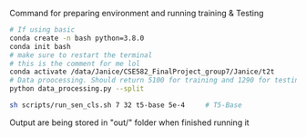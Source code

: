 Command for preparing environment and running training & Testing 
```bash
# If using basic 
conda create -n bash python=3.8.0 
conda init bash 
# make sure to restart the terminal 
# this is the comment for me lol 
conda activate /data/Janice/CSE582_FinalProject_group7/Janice/t2t   
# Data proocessing. Should return 5100 for training and 1290 for testing
python data_processing.py --split

sh scripts/run_sen_cls.sh 7 32 t5-base 5e-4     # T5-Base
```

Output are being stored in "out/" folder when finished running it
